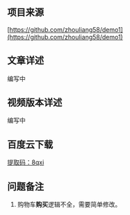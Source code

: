 ## 项目来源
[https://github.com/zhouliang58/demo1](https://github.com/zhouliang58/demo1)
## 文章详述
编写中
## 视频版本详述
编写中
## 百度云下载
[提取码：8qxi](https://pan.baidu.com/s/1DBMMNNo3-vEHkC7wWNMWkw)
## 问题备注
1. 购物车**购买**逻辑不全，需要简单修改。